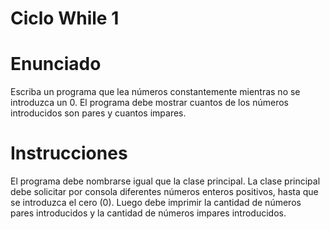 # Ciclo While 1
# Enunciado
Escriba un programa que lea números constantemente mientras no se introduzca un 0. El programa debe mostrar cuantos de los números introducidos son pares y cuantos impares.

# Instrucciones
El programa debe nombrarse igual que la clase principal. La clase principal debe solicitar por consola diferentes números enteros positivos, hasta que se introduzca el cero (0). Luego debe imprimir la cantidad de números pares introducidos y la cantidad de números impares introducidos.
